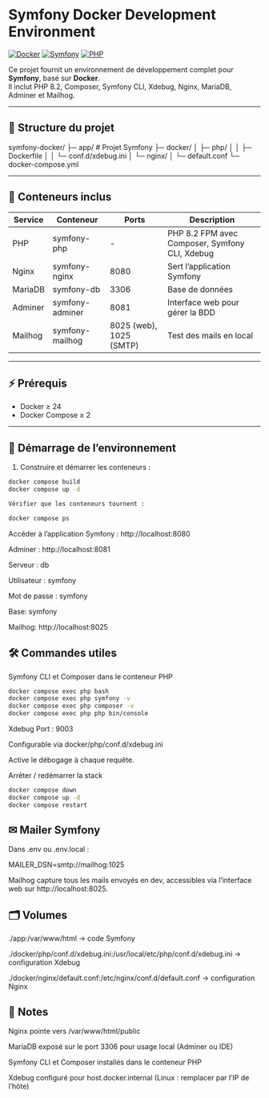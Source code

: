 # Symfony Docker Development Environment

[![Docker](https://img.shields.io/badge/Docker-24-blue?logo=docker)](https://www.docker.com/)
[![Symfony](https://img.shields.io/badge/Symfony-6-black?logo=symfony)](https://symfony.com/)
[![PHP](https://img.shields.io/badge/PHP-8.2-blue?logo=php)](https://www.php.net/)

Ce projet fournit un environnement de développement complet pour **Symfony**, basé sur **Docker**.  
Il inclut PHP 8.2, Composer, Symfony CLI, Xdebug, Nginx, MariaDB, Adminer et Mailhog.

---

## 📂 Structure du projet

symfony-docker/
├─ app/ # Projet Symfony
├─ docker/
│ ├─ php/
│ │ ├─ Dockerfile
│ │ └─ conf.d/xdebug.ini
│ └─ nginx/
│   └─ default.conf
└─ docker-compose.yml

---

## 🐳 Conteneurs inclus

| Service | Conteneur       | Ports                   | Description                                    |
|---------|-----------------|-------------------------|------------------------------------------------|
| PHP     | symfony-php     | -                       | PHP 8.2 FPM avec Composer, Symfony CLI, Xdebug |
| Nginx   | symfony-nginx   | 8080                    | Sert l’application Symfony                     |
| MariaDB | symfony-db      | 3306                    | Base de données                                |
| Adminer | symfony-adminer | 8081                    | Interface web pour gérer la BDD                |
| Mailhog | symfony-mailhog | 8025 (web), 1025 (SMTP) | Test des mails en local                        |

---

## ⚡ Prérequis

- Docker ≥ 24
- Docker Compose ≥ 2

---

## 🚀 Démarrage de l’environnement

1. Construire et démarrer les conteneurs :

```bash
docker compose build
docker compose up -d

Vérifier que les conteneurs tournent :

docker compose ps
```

Accéder à l’application Symfony : http://localhost:8080

Adminer : http://localhost:8081

Serveur : db

Utilisateur : symfony

Mot de passe : symfony

Base: symfony

Mailhog: http://localhost:8025

## 🛠 Commandes utiles

Symfony CLI et Composer dans le conteneur PHP

```bash
docker compose exec php bash
docker compose exec php symfony -v
docker compose exec php composer -v
docker compose exec php php bin/console
```

Xdebug Port : 9003

Configurable via docker/php/conf.d/xdebug.ini

Active le débogage à chaque requête.

Arrêter / redémarrer la stack

```bash
docker compose down
docker compose up -d
docker compose restart
```

## ✉ Mailer Symfony

Dans .env ou .env.local :


MAILER_DSN=smtp://mailhog:1025

Mailhog capture tous les mails envoyés en dev, accessibles via l’interface web sur http://localhost:8025.

## 🗂 Volumes

./app:/var/www/html → code Symfony

./docker/php/conf.d/xdebug.ini:/usr/local/etc/php/conf.d/xdebug.ini → configuration Xdebug

./docker/nginx/default.conf:/etc/nginx/conf.d/default.conf → configuration Nginx

## 🔧 Notes
Nginx pointe vers /var/www/html/public

MariaDB exposé sur le port 3306 pour usage local (Adminer ou IDE)

Symfony CLI et Composer installés dans le conteneur PHP

Xdebug configuré pour host.docker.internal (Linux : remplacer par l’IP de l’hôte)
